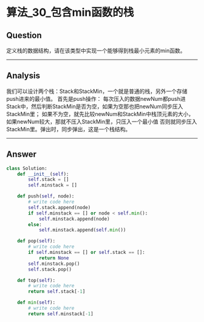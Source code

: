 # 算法_30_包含min函数的栈


## Question
定义栈的数据结构，请在该类型中实现一个能够得到栈最小元素的min函数。

----

## Analysis
我们可以设计两个栈：Stack和StackMin，一个就是普通的栈，另外一个存储push进来的最小值。
首先是push操作：
每次压入的数据newNum都push进Stack中，然后判断StackMin是否为空，如果为空那也把newNum同步压入StackMin里；
如果不为空，就先比较newNum和StackMin中栈顶元素的大小，如果newNum较大，那就不压入StackMin里，只压入一个最小值
否则就同步压入StackMin里。弹出时，同步弹出，这是一个栈结构。

----

## Answer
```python
class Solution:
    def __init__(self):
        self.stack = []
        self.minstack = []

    def push(self, node):
        # write code here
        self.stack.append(node)
        if self.minstack == [] or node < self.min():
            self.minstack.append(node)
        else:
            self.minstack.append(self.min())

    def pop(self):
        # write code here
        if self.minstack == [] or self.stack == []:
            return None
        self.minstack.pop()
        self.stack.pop()

    def top(self):
        # write code here
        return self.stack[-1]

    def min(self):
        # write code here
        return self.minstack[-1]
```